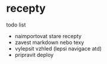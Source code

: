 recepty
=======

todo list
 - naimportovat stare recepty
 - zavest markdown nebo texy
 - vylepsit vzhled (lepsi navigace atd)
 - pripravit deploy